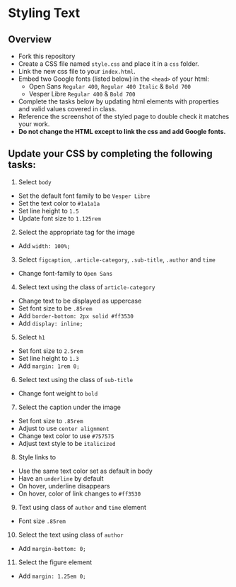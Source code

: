 # Styling Text


## Overview

- Fork this repository
- Create a CSS file named `style.css` and place it in a `css` folder.
- Link the new css file to your `index.html`.
- Embed two Google fonts (listed below) in the `<head>` of your html:
  - Open Sans `Regular 400`, `Regular 400 Italic` & `Bold 700`
  - Vesper Libre `Regular 400` & `Bold 700` 
- Complete the tasks below by updating html elements with properties and valid values covered in class.
- Reference the screenshot of the styled page to double check it matches your work.
- **Do not change the HTML except to link the css and add Google fonts.**


## Update your CSS by completing the following tasks:

1. Select `body` 
  - Set the default font family to be `Vesper Libre`
  - Set the text color to `#1a1a1a`
  - Set line height to `1.5`
  - Update font size to `1.125rem`

2. Select the appropriate tag for the image
  - Add `width: 100%;`  

3. Select `figcaption`, `.article-category`, `.sub-title`, `.author` and `time`
  - Change font-family to `Open Sans`

4. Select text using the class of `article-category`
  - Change text to be displayed as uppercase
  - Set font size to be `.85rem`
  - Add `border-bottom: 2px solid #ff3530`
  - Add `display: inline;`

5. Select `h1`
  - Set font size to `2.5rem` 
  - Set line height to `1.3`
  - Add `margin: 1rem 0;`

6. Select text using the class of `sub-title`
  - Change font weight to `bold`

7. Select the caption under the image
  - Set font size to `.85rem`
  - Adjust to use `center alignment`
  - Change text color to use `#757575`
  - Adjust text style to be `italicized`

8. Style links to
  - Use the same text color set as default in body
  - Have an `underline` by default
  - On hover, underline disappears
  - On hover, color of link changes to `#ff3530`

9. Text using class of `author` and `time` element
  - Font size `.85rem` 

10. Select the text using class of `author`
  - Add `margin-bottom: 0;`  

11. Select the figure element
  - Add `margin: 1.25em 0;`    